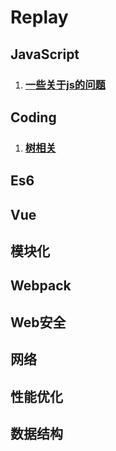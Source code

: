 # Replay
## JavaScript
1. ### [一些关于js的问题](https://github.com/JuneJH/Replay/blob/master/Javascript/%E4%B8%80%E4%BA%9B%E5%85%B3%E4%BA%8Ejs%E7%9A%84%E9%97%AE%E9%A2%98.md)

## Coding
1. ### [树相关](https://github.com/JuneJH/Replay/blob/master/killCoding/tree.md)

## Es6

## Vue

## 模块化

## Webpack

## Web安全

## 网络

## 性能优化

## 数据结构

